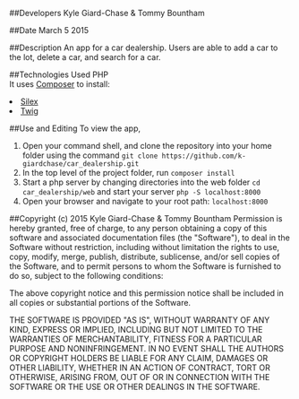 ##Developers
Kyle Giard-Chase & Tommy Bountham

##Date
March 5 2015


##Description
An app for a car dealership. Users are able to add a car to the lot, delete a car, and search for a car.

##Technologies Used
PHP <br>
It uses <a href='https://getcomposer.org/'>Composer</a> to install:
<li>
<a href='http://silex.sensiolabs.org/'>Silex</a>
</li>
<li><a href='http://twig.sensiolabs.org/'>Twig</a></li>


##Use and Editing
To view the app,<br>
1. Open your command shell, and clone the repository into your home folder using the command `git clone https://github.com/k-giardchase/car_dealership.git`<br>
2. In the top level of the project folder, run `composer install`<br>
3. Start a php server by changing directories into the web folder `cd car_dealership/web`
and start your server `php -S localhost:8000`<br>
3. Open your browser and navigate to your root path: `localhost:8000`


##Copyright (c) 2015 Kyle Giard-Chase & Tommy Bountham
Permission is hereby granted, free of charge, to any person obtaining a copy
of this software and associated documentation files (the "Software"), to deal
in the Software without restriction, including without limitation the rights
to use, copy, modify, merge, publish, distribute, sublicense, and/or sell
copies of the Software, and to permit persons to whom the Software is
furnished to do so, subject to the following conditions:

The above copyright notice and this permission notice shall be included in
all copies or substantial portions of the Software.

THE SOFTWARE IS PROVIDED "AS IS", WITHOUT WARRANTY OF ANY KIND, EXPRESS OR
IMPLIED, INCLUDING BUT NOT LIMITED TO THE WARRANTIES OF MERCHANTABILITY,
FITNESS FOR A PARTICULAR PURPOSE AND NONINFRINGEMENT. IN NO EVENT SHALL THE
AUTHORS OR COPYRIGHT HOLDERS BE LIABLE FOR ANY CLAIM, DAMAGES OR OTHER
LIABILITY, WHETHER IN AN ACTION OF CONTRACT, TORT OR OTHERWISE, ARISING FROM,
OUT OF OR IN CONNECTION WITH THE SOFTWARE OR THE USE OR OTHER DEALINGS IN
THE SOFTWARE.
